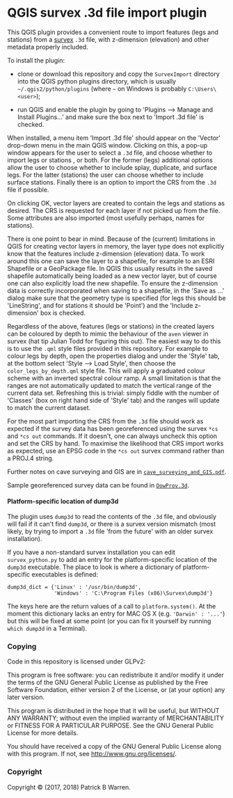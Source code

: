 # QGIS survex .3d file import plugin

This QGIS plugin provides a convenient route to import features (legs and
stations) from a [survex](https://survex.com/ "survex.com")
`.3d` file, with z-dimension (elevation) and other
metadata properly included.

To install the plugin:

* clone or download this repository and copy the `SurvexImport`
directory into the QGIS python plugins directory, which is usually
`~/.qgis2/python/plugins` (where `~` on Windows is probably
`C:\Users\<user>`);

* run QGIS and enable the plugin by going to 'Plugins --> Manage and
  Install Plugins...' and make sure the box next to 'Import .3d file'
  is checked.

When installed, a menu item 'Import .3d file' should appear on the
'Vector' drop-down menu in the main QGIS window.  Clicking on this, a
pop-up window appears for the user to select a `.3d` file, and choose
whether to import legs or stations , or both.  For the former (legs)
additional options allow the user to choose whether to include splay,
duplicate, and surface legs.  For the latter (stations) the user can
choose whether to include surface stations.  Finally there is an option
to import the CRS from the `.3d` file if possible.

On clicking OK, vector layers are created to contain the legs and
stations as desired.  The CRS is requested for each layer if not
picked up from the file.  Some attributes are also imported (most
usefully perhaps, names for stations).

There is one point to bear in mind.  Because of the (current)
limitations in QGIS for creating vector layers in memory, the layer type does
not explicitly know that the features include z-dimension
(elevation) data.  To work around this one can save the layer
to a shapefile, for example to an ESRI Shapefile or a GeoPackage file.
In QGIS this usually results in the saved shapefile automatically
being loaded as a new vector layer, but of course one can also explicitly
load the new shapefile.  To ensure the z-dimension data is correctly
incorporated when saving to a shapefile, in the 'Save as ...'  dialog
make sure that the geometry type is specified (for legs this should be
'LineString', and for stations it should be 'Point') and the 'Include
z-dimension' box is checked.

Regardless of the above, features (legs or stations) in the created
layers can be coloured by depth to mimic the behaviour of the `aven`
viewer in survex (hat tip Julian Todd for figuring this out).  The
easiest way to do this is to use the `.qml` style files provided in
this repository.  For example to colour legs by depth, open the
properties dialog and under the 'Style' tab, at the bottom select
'Style --> Load Style', then choose the `color_legs_by_depth.qml`
style file.  This will apply a graduated colour scheme with an
inverted spectral colour ramp.  A small limitation is that the ranges
are not automatically updated to match the vertical range of the
current data set.  Refreshing this is trivial: simply fiddle with the
number of 'Classes' (box on right hand side of 'Style' tab) and the ranges
will update to match the current dataset.

For the most part importing the CRS from the `.3d` file should work as
expected if the survey data has been georeferenced using the survex
`*cs` and `*cs out` commands.  If it doesn't, one can always uncheck
this option and set the CRS by hand.  To maximise the likelihood that
CRS import works as expected, use an EPSG code in the `*cs out` survex
command rather than a PROJ.4 string.

Further notes on cave surveying and GIS are in 
[`cave_surveying_and_GIS.pdf`](cave_surveying_and_GIS.pdf).

Sample georeferenced survey data can be found in
[`DowProv.3d`](DowProv/DowProv.3d).

#### Platform-specific location of dump3d

The plugin uses `dump3d` to read the contents of the `.3d` file, and
obviously will fail if it can't find `dump3d`, or there is a survex
version mismatch (most likely, by trying to import a `.3d` file 'from
the future' with an older survex installation).

If you have a non-standard survex installation you can edit
`survex_python.py` to add an entry for the platform-specific location
of the `dump3d` executable.  The place to look is where a
dictionary of platform-specific executables is defined:
```
dump3d_dict = {'Linux' : '/usr/bin/dump3d',
               'Windows' : 'C:\Program Files (x86)\Survex\dump3d'}
```

The keys here are the return values of a call to `platform.system()`.
At the moment this dictionary lacks an entry for MAC OS X (e.g.
`'Darwin' : '...'`) but this will be fixed at some point (or you can
fix it yourself by running `which dump3d` in a Terminal).

### Copying

Code in this repository is licensed under GLPv2:

This program is free software: you can redistribute it and/or modify
it under the terms of the GNU General Public License as published by
the Free Software Foundation, either version 2 of the License, or
(at your option) any later version.

This program is distributed in the hope that it will be useful, but
WITHOUT ANY WARRANTY; without even the implied warranty of
MERCHANTABILITY or FITNESS FOR A PARTICULAR PURPOSE.  See the GNU
General Public License for more details.

You should have received a copy of the GNU General Public License
along with this program.  If not, see
<http://www.gnu.org/licenses/>.

### Copyright

Copyright &copy; (2017, 2018) Patrick B Warren.


